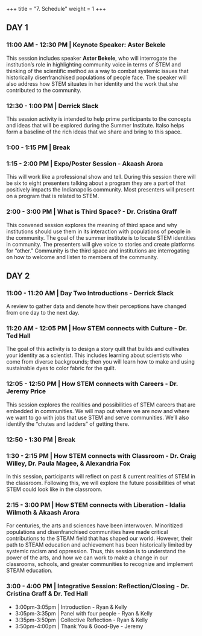 +++
title = "7. Schedule"
weight = 1
+++

## DAY 1

### 11:00 AM - 12:30 PM | Keynote Speaker: Aster Bekele

This session includes speaker **Aster Bekele**, who will interrogate the institution’s role in highlighting community voice in terms of STEM and thinking of the scientific method as a way to combat systemic issues that historically disenfranchised populations of people face. The speaker will also address how STEM situates in her identity and the work that she contributed to the community.

### 12:30 - 1:00 PM | Derrick Slack

This session activity is intended to help prime participants to the concepts and ideas that will be explored during the Summer Institute.  Italso helps form a baseline of the rich ideas that we share and bring to this space.

### 1:00 - 1:15 PM | Break

### 1:15 - 2:00 PM | Expo/Poster Session - Akaash Arora

This will work like a professional show and tell. During this session there will be six to eight presenters talking about a program they are a part of that positively impacts the Indianapolis community. Most presenters will present on a program that is related to STEM. 

### 2:00 - 3:00 PM | What is Third Space? - Dr. Cristina Graff

This convened session explores the meaning of third space and why institutions should use them in its interaction with populations of people in the community. The goal of the summer institute is to locate STEM identities in community. The presenters will give voice to stories and create platforms for “other.” Community is the third space and institutions are interrogating on how to welcome and listen to members of the community. 

## DAY 2

### 11:00 - 11:20 AM | Day Two Introductions - Derrick Slack

A review to gather data and denote how their perceptions have changed from one day to the next day.

### 11:20 AM - 12:05 PM | How STEM connects with Culture - Dr. Ted Hall

The goal of this activity is to design a story quilt that builds and cultivates your identity as a scientist. This includes learning about scientists who come from diverse backgrounds; then you will learn how to make and using sustainable dyes to color fabric for the quilt.

### 12:05 - 12:50 PM | How STEM connects with Careers - Dr. Jeremy Price

This session explores the realities and possibilities of STEM careers that are embedded in communities. We will map out where we are now and where we want to go with jobs that use STEM and serve communities. We’ll also identify the “chutes and ladders” of getting there.

### 12:50 - 1:30 PM | Break

### 1:30 - 2:15 PM | How STEM connects with Classroom - Dr. Craig Willey, Dr. Paula Magee, & Alexandria Fox

In this session, participants will reflect on past & current realities of STEM in the classroom. Following this, we will explore the future possibilities of what STEM could look like in the classroom. 

### 2:15 - 3:00 PM | How STEM connects with Liberation - Idalia Wilmoth & Akaash Arora

For centuries, the arts and sciences have been interwoven. Minoritized populations and disenfranchised communities have made critical contributions to the STEAM field that has shaped our world. However, their path to STEAM education and achievement has been historically limited by systemic racism and oppression. Thus, this session is to understand the power of the arts, and how we can work to make a change in our classrooms, schools, and greater communities to recognize and implement STEAM education.

### 3:00 - 4:00 PM | Integrative Session: Reflection/Closing - Dr. Cristina Graff & Dr. Ted Hall

* 3:00pm-3:05pm | Introduction - Ryan & Kelly
* 3:05pm-3:35pm | Panel with four people - Ryan & Kelly
* 3:35pm-3:50pm | Collective Reflection - Ryan & Kelly
* 3:50pm-4:00pm | Thank You & Good-Bye - Jeremy